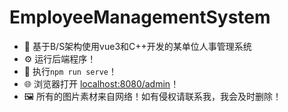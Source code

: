 # EmployeeManagementSystem
- 💼 基于B/S架构使用vue3和C++开发的某单位人事管理系统
- ⚙️ 运行后端程序！
- 🏃 执行`npm run serve`！
- 🌐 浏览器打开 [localhost:8080/admin](localhost:8080/admin)！
- 🖼️ 所有的图片素材来自网络！如有侵权请联系我，我会及时删除！

